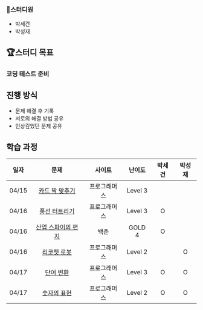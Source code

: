 ### 👶스터디원

- 박세건
- 박성재

## 🏆스터디 목표

### 코딩 테스트 준비

## 진행 방식

  - 문제 해결 후 기록
  - 서로의 해결 방법 공유
  - 인상깊었던 문제 공유

## 학습 과정

| 일자  |                                문제                                | 사이트 | 난이도 | 박세건 | 박성재 |
| ----- |   :---------------------------------------------------------------: | :----: | :----: | :----: | :----: | 
| 04/15 |  [카드 짝 맞추기](https://school.programmers.co.kr/learn/courses/30/lessons/72415)      |  프로그래머스    |   Level 3    |        |        |  
| 04/16 | [풍선 터트리기](https://school.programmers.co.kr/learn/courses/30/lessons/68646)      |  프로그래머스    |   Level 3    |   O    |        |  
| 04/16 | [산업 스파이의 편지](https://www.acmicpc.net/problem/3671)      |  백준    |   GOLD 4    |    O   |        |  
| 04/16 | [리코쳇 로봇](https://school.programmers.co.kr/learn/courses/30/lessons/169199)      |  프로그래머스    |   Level 2    |        |    O   |  
| 04/17 | [단어 변환](https://school.programmers.co.kr/learn/courses/30/lessons/43163)      |  프로그래머스    |   Level 3    |    O   |     O   |  
| 04/17 | [숫자의 표현](https://school.programmers.co.kr/learn/courses/30/lessons/12924)      |  프로그래머스    |   Level 2    |    O   |    O   |  


